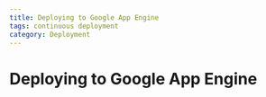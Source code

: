 ```yaml
---
title: Deploying to Google App Engine
tags: continuous deployment
category: Deployment
---
```


# Deploying to Google App Engine
